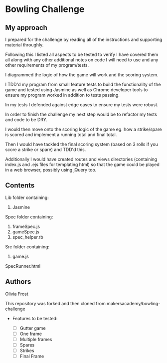 # Bowling Challenge #

## My approach ##

I prepared for the challenge by reading all of the instructions and supporting material throughly.

Following this I listed all aspects to be tested to verify I have covered them all along with any other additional notes on code I will need to use and any other requirements of my program/tests.

I diagrammed the logic of how the game will work and the scoring system.

I TDD'd my program from small feature tests to build the functionality of the game and tested using Jasmine as well as Chrome developer tools to ensure my program worked in addition to tests passing.

In my tests I defended against edge cases to ensure my tests were robust.

In order to finish the challenge my next step would be to refactor my tests and code to be DRY.

I would then move onto the scoring logic of the game eg. how a strike/spare is scored and implement a running total and final total.

Then I would have tackled the final scoring system (based on 3 rolls if you score a strike or spare) and TDD'd this.

Additionally I would have created routes and views directories (containing index.js and .ejs files for templating html) so that the game could be played in a web browser, possibly using jQuery too.


## Contents ##

Lib folder containing:
  1. Jasmine

Spec folder containing:
  1. frameSpec.js
  2. gameSpec.js
  3. spec_helper.rb

Src folder containing:
  1. game.js

SpecRunner.html

## Authors ##

Olivia Frost

This repository was forked and then cloned from makersacademy/bowling-challenge


* Features to be tested:

  * [ ] Gutter game
  * [ ] One frame
  * [ ] Multiple frames
  * [ ] Spares
  * [ ] Strikes
  * [ ] Final Frame
